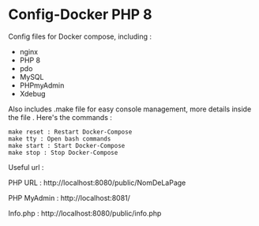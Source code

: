 # Config-Docker PHP 8
Config files for Docker compose, including :
  - nginx
  - PHP 8
  - pdo
  - MySQL
  - PHPmyAdmin
  - Xdebug



Also includes .make file for easy console management, more details inside the file . Here's the commands :

    make reset : Restart Docker-Compose
    make tty : Open bash commands
    make start : Start Docker-Compose
    make stop : Stop Docker-Compose

Useful url :

PHP URL :    http://localhost:8080/public/NomDeLaPage

PHP MyAdmin :    http://localhost:8081/

Info.php :    http://localhost:8080/public/info.php
